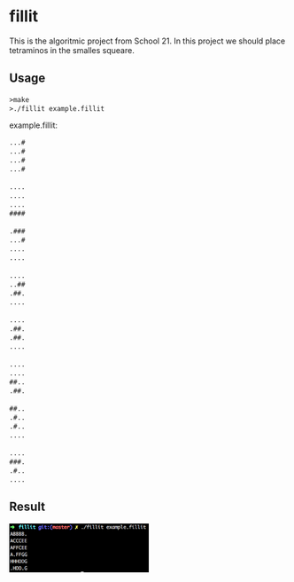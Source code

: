 # fillit
This is the algoritmic project from School 21. In this project we should place tetraminos in the smalles squeare.
## Usage
```
>make
>./fillit example.fillit
```
example.fillit:
```
...#
...#
...#
...#

....
....
....
####

.###
...#
....
....

....
..##
.##.
....

....
.##.
.##.
....

....
....
##..
.##.

##..
.#..
.#..
....

....
###.
.#..
....
```
## Result
<img align="center" src="https://github.com/Bazarovinc/fillit/blob/master/imagies/result.jpg" width="50%" heihg="50%"/>
